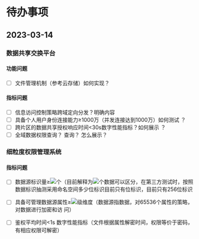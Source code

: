 # 待办事项

## 2023-03-14

### 数据共享交换平台 

#### 功能问题

- [ ] 文件管理机制（参考云存储）如何实现？

#### 指标问题 

- [ ] 信息访问控制策略跨域定向分发？明确内容 
- [ ] 具备个人用户身份连接能力≥1000万（并发连接达到1000万）如何测试 ？ 
- [ ] 跨片区的数据共享授权响应时间<30s数字性能指标？如何展示 ？ 
- [ ] 全域数据权限查询？ 查询？ 怎么展示？

### 细粒度权限管理系统

#### 指标问题

- [ ] 数据源标识量≥<img src="https://render.githubusercontent.com/render/math?math=2^{64}">个（目前解释为<img src="https://render.githubusercontent.com/render/math?math=2^{64}">个数据可以区分，在第三方测试时，按照数据标识抽测采用命名空间多少位标识目前只有位标识，目前只有256位标识
- [ ] 具备可管理数据源属性≥<img src="https://render.githubusercontent.com/render/math?math=2^{16}">级维度（数据源指数据，对65536个属性的策略，对数据进行加密和访 问）
- [ ] 鉴权平均时间<1s 数字性能指标（文件根据属性解密时间，权限等价于密码，有相应权限可解密）

